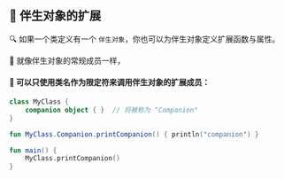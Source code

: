 ## 🚀 伴生对象的扩展

🔍 如果一个类定义有一个 `伴生对象`，你也可以为伴生对象定义扩展函数与属性。

🌟 就像伴生对象的常规成员一样，

#### 🎯 可以只使用类名作为限定符来调用伴生对象的扩展成员：

```kotlin
class MyClass {
    companion object { }  // 将被称为 "Companion"
}

fun MyClass.Companion.printCompanion() { println("companion") }

fun main() {
    MyClass.printCompanion()
}
```